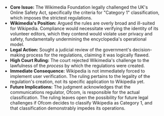 *   **Core Issue:** The Wikimedia Foundation legally challenged the UK's Online Safety Act, specifically the criteria for "Category 1" classification, which imposes the strictest regulations.
*   **Wikimedia's Position:** Argued the rules are overly broad and ill-suited for Wikipedia. Compliance would necessitate verifying the identity of its volunteer editors, which they contend would violate user privacy and safety, fundamentally undermining the encyclopedia's operational model.
*   **Legal Action:** Sought a judicial review of the government's decision-making process for the regulations, claiming it was logically flawed.
*   **High Court Ruling:** The court rejected Wikimedia's challenge to the lawfulness of the *process* by which the regulations were created.
*   **Immediate Consequence:** Wikipedia is not immediately forced to implement user verification. The ruling pertains to the legality of the regulation's creation, not its specific application to Wikipedia yet.
*   **Future Implications:** The judgment acknowledges that the communications regulator, Ofcom, is responsible for the actual classification. The ruling leaves open the possibility for future legal challenges if Ofcom decides to classify Wikipedia as Category 1, and that classification demonstrably impedes its operations.
